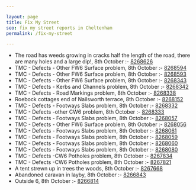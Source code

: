 ```yaml
---

layout: page
title: Fix My Street
seo: fix my street reports in Cheltenham
permalink: /fix-my-street

---
```


<!-- fix_marker starts -->

- The road has weeds growing in cracks half the length of the road, there are many holes and a large dip!, 8th October :- [8268626](https://www.fixmystreet.com/report/8268626)
- TMC - Defects - Other FW6  Surface problem, 8th October :- [8268594](https://www.fixmystreet.com/report/8268594)
- TMC - Defects - Other FW6  Surface problem, 8th October :- [8268593](https://www.fixmystreet.com/report/8268593)
- TMC - Defects - Other FW6  Surface problem, 8th October :- [8268343](https://www.fixmystreet.com/report/8268343)
- TMC - Defects - Kerbs and Channels problem, 8th October :- [8268342](https://www.fixmystreet.com/report/8268342)
- TMC - Defects - Road Markings problem, 8th October :- [8268338](https://www.fixmystreet.com/report/8268338)
- Roebock cottages end of Nailsworth terrace, 8th October :- [8268152](https://www.fixmystreet.com/report/8268152)
- TMC - Defects - Footways Slabs problem, 8th October :- [8268332](https://www.fixmystreet.com/report/8268332)
- TMC - Defects -other CW6 problem, 8th October :- [8268333](https://www.fixmystreet.com/report/8268333)
- TMC - Defects - Footways Slabs problem, 8th October :- [8268057](https://www.fixmystreet.com/report/8268057)
- TMC - Defects - Other FW6  Surface problem, 8th October :- [8268056](https://www.fixmystreet.com/report/8268056)
- TMC - Defects - Footways Slabs problem, 8th October :- [8268061](https://www.fixmystreet.com/report/8268061)
- TMC - Defects - Footways Slabs problem, 8th October :- [8268059](https://www.fixmystreet.com/report/8268059)
- TMC - Defects - Footways Slabs problem, 8th October :- [8268060](https://www.fixmystreet.com/report/8268060)
- TMC - Defects - Footways Slabs problem, 8th October :- [8268080](https://www.fixmystreet.com/report/8268080)
- TMC - Defects -CW6 Potholes  problem, 8th October :- [8267834](https://www.fixmystreet.com/report/8267834)
- TMC - Defects -CW6 Potholes  problem, 8th October :- [8267821](https://www.fixmystreet.com/report/8267821)
- A tent strewn up in trees the woods, 8th October :- [8267668](https://www.fixmystreet.com/report/8267668)
- Abandoned caravan in layby, 8th October :- [8266843](https://www.fixmystreet.com/report/8266843)
- Outside 6, 8th October :- [8266814](https://www.fixmystreet.com/report/8266814)

<!-- fix_marker ends -->